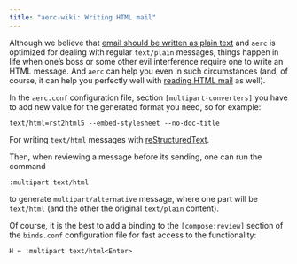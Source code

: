 ```yaml
---
title: "aerc-wiki: Writing HTML mail"
---
```


Although we believe that [email should be written as plain
text](https://useplaintext.email/) and `aerc` is optimized for dealing with
regular `text/plain` messages, things happen in life when one’s boss or
some other evil interference require one to write an HTML message. And `aerc`
can help you even in such circumstances (and, of course, it can help you
perfectly well with [reading HTML mail](configurations/htmlquote.md) as well).

In the `aerc.conf` configuration file, section `[multipart-converters]` you
have to add new value for the generated format you need, so for example:

```
text/html=rst2html5 --embed-stylesheet --no-doc-title
```

For writing `text/html` messages with
[reStructuredText](https://docutils.sourceforge.io/rst.html).

Then, when reviewing a message before its sending, one can run the command

```
:multipart text/html
```

to generate `multipart/alternative` message, where one part will be `text/html`
(and the other the original `text/plain` content).

Of course, it is the best to add a binding to the `[compose:review]` section of
the `binds.conf` configuration file for fast access to the functionality:

```
H = :multipart text/html<Enter>
```
